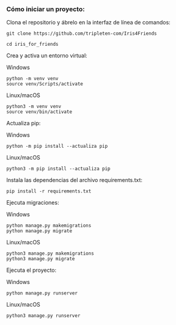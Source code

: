### Cómo iniciar un proyecto:

Clona el repositorio y ábrelo en la interfaz de línea de comandos:

```
git clone https://github.com/tripleten-com/Iris4Friends
```

```
cd iris_for_friends
```

Crea y activa un entorno virtual:

Windows
```
python -m venv venv
source venv/Scripts/activate
```
Linux/macOS
```
python3 -m venv venv
source venv/bin/activate
```

Actualiza pip:

Windows
```
python -m pip install --actualiza pip
```
Linux/macOS
```
python3 -m pip install --actualiza pip
```

Instala las dependencias del archivo requirements.txt:

```
pip install -r requirements.txt
```

Ejecuta migraciones:

Windows
```
python manage.py makemigrations
python manage.py migrate
```

Linux/macOS
```
python3 manage.py makemigrations
python3 manage.py migrate
```

Ejecuta el proyecto:

Windows
```
python manage.py runserver
```

Linux/macOS
```
python3 manage.py runserver
```
